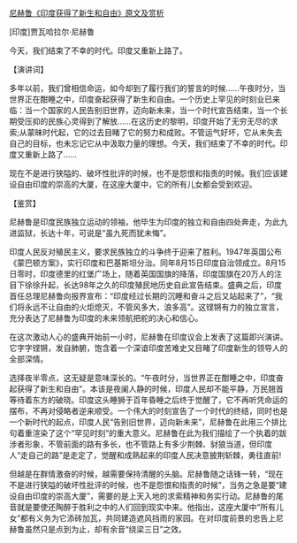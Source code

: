 [尼赫鲁《印度获得了新生和自由》原文及赏析](https://www.vrrw.net/wx/14790.html)

[印度]贾瓦哈拉尔·尼赫鲁

今天，我们结束了不幸的时代。印度又重新上路了。

【演讲词】

多年以前，我们曾相信命运，如今却到了履行我们的誓言的时候……午夜时分，当世界正在酣睡之中，印度奋起获得了新生和自由。一个历史上罕见的时刻业已来临：当一个国家的人民告别旧世界，迈向新未来，当一个时代宣告结束，当一个长期受压抑的民族心灵得到了解放……在这历史的黎明，印度开始了无穷无尽的求索;从蒙昧时代起，它的过去目睹了它的努力和成败。不管运气好坏，它从未失去自己的目标，也未忘记它从中汲取力量的理想。今天，我们结束了不幸的时代。印度又重新上路了……

现在不是进行狭隘的、破坏性批评的时候，也不是怨恨和指责的时候。我们应该建设自由印度的崇高的大厦，在这座大厦中，它的所有儿女都会受到欢迎。



【鉴赏】

尼赫鲁是印度民族独立运动的领袖，他毕生为印度的独立和自由四处奔走，为此九进监狱，长达十年，可说是“虽九死而犹未悔”。

印度人民反对殖民主义，要求民族独立的斗争终于迎来了胜利。1947年英国公布《蒙巴顿方案》，实行印度和巴基斯坦分治。同年8月15日印度自治领成立。8月15日零时，印度德里的红堡广场上，随着英国国旗的降落，印度国旗在20万人的注目下徐徐升起，长达98年之久的印度殖民地历史自此宣告结束。盛典之后，印度首任总理尼赫鲁向报界宣布：“印度经过长期的沉睡和奋斗之后又站起来了”，“我们将永远不让自由的火炬熄灭，不管风多大，浪多高”。这铿锵有力的独立宣言，充分表达了尼赫鲁为印度的未来领航把舵的决心和信心。

在这次激动人心的盛典开始前一小时，尼赫鲁在印度议会上发表了这篇即兴演讲。它字字铿锵，发自肺腑，饱含着一个深谙印度苦难史又目睹了印度新生的领导人的全部深情。

选择夜半零点，这无疑是意味深长的。“午夜时分，当世界正在酣睡之中，印度奋起获得了新生和自由”。本该是夜阑人静的时候，印度人民却不能平静，万民翘首等待着东方的破晓。印度这头睡狮于百年昏睡之后终于觉醒了，它不再听凭命运的摆布，不再对侵略者逆来顺受。一个伟大的时刻宣告了一个时代的终结，同时也是一个新时代的起点，印度人民“告别旧世界，迈向新未来”，尼赫鲁在此用三个排比句着重渲染了这个“罕见时刻”的重大意义。尼赫鲁在此为我们描绘了一个执着的跋涉者形象，不管前面的路有多长，也不管路上有多少荆棘、豺狼当道，但印度人“走自己的路”是走定了，觉醒和成熟起来的印度人民决意披荆斩棘，勇往直前!

但越是在群情激奋的时候，越需要保持清醒的头脑。尼赫鲁随之话锋一转，“现在不是进行狭隘的破坏性批评的时候，也不是怨恨和指责的时候”，当务之急是要“建设自由印度的崇高大厦”，需要的是上天入地的求索精神和务实行动。尼赫鲁的尾音就是要使还陶醉于胜利之中的人们回到现实中来。他指出，这座大厦中“所有儿女”都有义务为它添砖加瓦，共同建造遮风挡雨的家园。在对印度前景的忠告上尼赫鲁虽然只是点到为止，却有余音“绕梁三日”之效。

